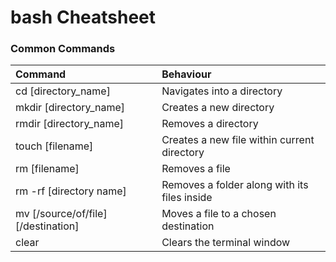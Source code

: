 # bash Cheatsheet

### Common Commands

| Command                             | Behaviour                                     |
|:----------------------------------- |:----------------------------------------------|
| cd [directory_name]                 | Navigates into a directory                    |
| mkdir [directory_name]              | Creates a new directory                       |
| rmdir [directory_name]              | Removes a directory                           |
| touch [filename]                    | Creates a new file within current directory   |
| rm [filename]                       | Removes a file                                |
| rm -rf [directory name]             | Removes a folder along with its files inside  |
| mv [/source/of/file] [/destination] | Moves a file to a chosen destination          |
| clear                               | Clears the terminal window                    |
 
